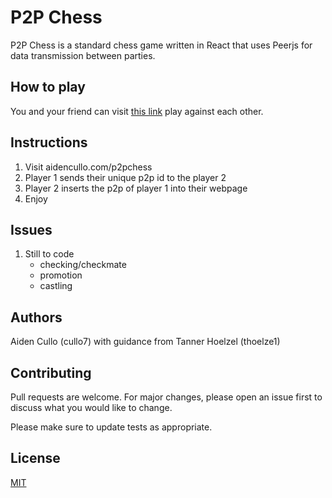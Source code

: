 # P2P Chess

P2P Chess is a standard chess game written in React that uses Peerjs for data transmission between parties.

## How to play

You and your friend can visit [this link](https://aidencullo.com/p2pchess) play against each other.

## Instructions

1. Visit aidencullo.com/p2pchess
2. Player 1 sends their unique p2p id to the player 2
3. Player 2 inserts the p2p of player 1 into their webpage
4. Enjoy

## Issues

1. Still to code
   * checking/checkmate
   * promotion
   * castling

## Authors

Aiden Cullo (cullo7) with guidance from Tanner Hoelzel (thoelze1)

## Contributing

Pull requests are welcome. For major changes, please open an issue first
to discuss what you would like to change.

Please make sure to update tests as appropriate.

## License

[MIT](https://choosealicense.com/licenses/mit/)